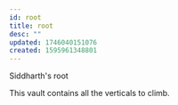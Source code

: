 ```yaml
---
id: root
title: root
desc: ""
updated: 1746040151076
created: 1595961348801
---
```


Siddharth's root

This vault contains all the verticals to climb.